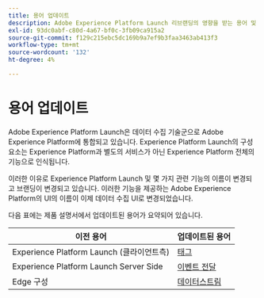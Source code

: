 ```yaml
---
title: 용어 업데이트
description: Adobe Experience Platform Launch 리브랜딩의 영향을 받는 용어 및 UI 요소의 전체 목록입니다.
exl-id: 93dc0abf-c80d-4a67-bf0c-3fb09ca915a2
source-git-commit: f129c215ebc5dc169b9a7ef9b3faa3463ab413f3
workflow-type: tm+mt
source-wordcount: '132'
ht-degree: 4%

---
```


# 용어 업데이트

Adobe Experience Platform Launch은 데이터 수집 기술군으로 Adobe Experience Platform에 통합되고 있습니다. Experience Platform Launch의 구성 요소는 Experience Platform과 별도의 서비스가 아닌 Experience Platform 전체의 기능으로 인식됩니다.

이러한 이유로 Experience Platform Launch 및 몇 가지 관련 기능의 이름이 변경되고 브랜딩이 변경되고 있습니다. 이러한 기능을 제공하는 Adobe Experience Platform의 UI의 이름이 이제 데이터 수집 UI로 변경되었습니다.

다음 표에는 제품 설명서에서 업데이트된 용어가 요약되어 있습니다.

| 이전 용어 | 업데이트된 용어 |
|---|---|
| Experience Platform Launch (클라이언트측) | [태그](./home.md) |
| Experience Platform Launch Server Side | [이벤트 전달](./ui/event-forwarding/overview.md) |
| Edge 구성 | [데이터스트림](/help/datastreams/overview.md) |
